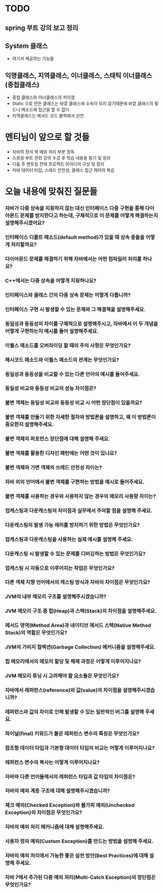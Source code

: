 # TODO
## spring 부트 강의 보고 정리

## System 클래스
- 여기서 제공하는 기능들

## 익명클래스, 지역클래스, 이너클래스, 스태틱 이너클래스(중첩클래스)
- 중첩 클래스와 이너클래스의 차이점
- Static 으로 만든 클래스는 바깥 클래스에 소속이 되지 않기때문에 바깥 클래스의 필드나 메소드에 접근을 할 수 없다.
- 지역클래스는 메서드 코드 블럭에서 선언


# 멘티님이 앞으로 할 것들
- 자바의 정석 책 예외 처리 부분 정독 
- 스프링 부트 관련 강의 수강 후 학습 내용을 필기 및 정리 
- 다음 주 멘토링 전에 프로젝트 아이디어 구상 및 정리 
- 자바 데이터 타입, 스레드 안전성, 클래스 접근 제어자 복습

# 오늘 내용에 맞춰진 질문들
### 자바가 다중 상속을 지원하지 않는 대신 인터페이스 다중 구현을 통해 다이아몬드 문제를 방지한다고 하는데, 구체적으로 이 문제를 어떻게 해결하는지 설명해주시겠어요?

### 인터페이스 디폴트 메소드(default method)가 있을 때 상속 충돌을 어떻게 처리할까요?

### 다이아몬드 문제를 해결하기 위해 자바에서는 어떤 컴파일러 처리를 하나요?

### C++에서는 다중 상속을 어떻게 지원하나요?

### 인터페이스와 클래스 간의 다중 상속 문제는 어떻게 다릅니까?

### 인터페이스 구현 시 발생할 수 있는 문제와 그 해결책을 설명해주세요.

### 동일성과 동등성의 차이를 구체적으로 설명해주시고, 자바에서 이 두 개념을 어떻게 구현하는지 예시를 들어 설명해주세요.

### 이퀄스 메소드를 오버라이딩 할 때의 주의 사항은 무엇인가요?

### 해시코드 메소드와 이퀄스 메소드의 관계는 무엇인가요? 

### 동일성과 동등성을 비교할 수 있는 다른 언어의 예시를 들어주세요.

### 동일성 비교와 동등성 비교의 성능 차이점은?

### 불변 객체는 동일성 비교와 동등성 비교 시 어떤 장단점이 있을까요?

### 불변 객체를 만들기 위한 자세한 절차와 방법론을 설명하고, 왜 이 방법론이 중요한지 설명해주세요.

### 불변 객체의 퍼포먼스 장단점에 대해 설명해 주세요.

### 불변 객체를 활용한 디자인 패턴에는 어떤 것이 있나요?

### 불변 객체와 가변 객체의 쓰레드 안전성 차이는?

### 자바 외의 언어에서 불변 객체를 구현하는 방법을 예시로 들어주세요.

### 불변 객체를 사용하는 경우와 사용하지 않는 경우의 메모리 사용량 차이는?

### 업캐스팅과 다운캐스팅의 차이점과 실무에서 주의할 점을 설명해 주세요.

### 다운캐스팅의 발생 가능 에러를 방지하기 위한 방법은 무엇인가요? 

### 업캐스팅과 다운캐스팅을 사용하는 실제 예시를 설명해 주세요.
### 다운캐스팅 시 발생할 수 있는 문제를 디버깅하는 방법은 무엇인가요?
### 업캐스팅 시 자동으로 이루어지는 작업은 무엇인가요?
### 다른 객체 지향 언어에서의 캐스팅 방식과 자바의 차이점은 무엇인가요?
### JVM의 내부 메모리 구조를 설명해주시겠습니까?
### JVM 메모리 구조 중 힙(Heap)과 스택(Stack)의 차이점을 설명해주세요.
### 메서드 영역(Method Area)과 네이티브 메서드 스택(Native Method Stack)의 역할은 무엇인가요?
### JVM의 가비지 컬렉션(Garbage Collection) 메커니즘을 설명해주세요.
### 힙 메모리에서의 메모리 할당 및 해제 과정은 어떻게 이루어지나요?
### JVM 메모리 튜닝 시 고려해야 할 요소들은 무엇인가요?
### 자바에서 레퍼런스(reference)와 값(value)의 차이점을 설명해주시겠습니까?
### 레퍼런스와 값의 차이로 인해 발생할 수 있는 일반적인 버그를 설명해 주세요.
### 파이널(final) 키워드가 붙은 레퍼런스 변수의 특징은 무엇인가요?
### 참조형 데이터 타입과 기본형 데이터 타입의 비교는 어떻게 이루어지나요?
### 레퍼런스 변수의 복사는 어떻게 이루어지나요?
### 자바와 다른 언어들에서의 레퍼런스 타입과 값 타입의 차이점은?
### 자바의 예외 계층 구조에 대해 설명해주시겠습니까?
### 체크 예외(Checked Exception)와 불가피 예외(Unchecked Exception)의 차이점은 무엇인가요?
### 자바의 예외 처리 메커니즘에 대해 설명해주세요.
### 사용자 정의 예외(Custom Exception)를 만드는 방법을 설명해 주세요.
### 자바의 예외 처리에서 가능한 좋은 실천 방안(Best Practices)에 대해 설명해 주세요.
### 자바 7에서 추가된 다중 예외 처리(Multi-Catch Exception)의 장단점은 무엇인가요?
